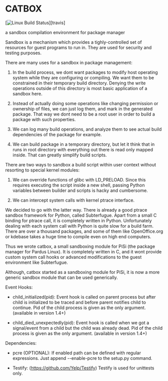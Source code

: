 # CATBOX
[![Linux Build Status](https://api.travis-ci.org/Zaryob/catbox.svg?branch=master)][travis]

a sandbox compilation environment for package manager

Sandbox is a mechanism which provides a tighly-controlled set of resources
for guest programs to run in. They are used for security and testing purposes.

There are many uses for a sandbox in package management:

1. In the build process, we dont want packages to modify host operating
system while they are configuring or compiling. We want them to be
constrained in their temporary build directory. Denying the write
operations outside of this directory is most basic application of
a sandbox here.

2. Instead of actually doing some operations like changing permission or
ownership of files, we can just log them, and mark in the generated package.
That way we dont need to be a root user in order to build a package with
such properties.

3. We can log many build operations, and analyze them to see actual
build dependencies of the package for example.

4. We can build package in a temporary directory, but let it think that
in runs in root directory with everything out there is read only mapped
inside. That can greatly simplify build scripts.

There are two ways to sandbox a build script within user context without
resorting to special kernel modules:

1. We can override functions of glibc with LD_PRELOAD. Since this requires
executing the script inside a new shell, passing Python variables between
builder and scripts is hacky and cumbersome.

2. We can intercept system calls with kernel ptrace interface.

We decided to go with the latter way. There is already a good ptrace
sandbox framework for Python, called Subterfugue. Apart from a small
C binding for ptrace call, it is completely written in Python.
Unfortunately dealing with each system call with Python is quite
slow for a build farm. There are over a thousand packages, and
some of them like OpenOffice.org or kdebase takes a huge time to
compile even on high end computers.

Thus we wrote catbox, a small sandboxing module for PiSi (the package
manager for Pardus Linux). It is completely written in C, and it wont
provide custom system call hooks or advanced modifications to the
guest environment like Subterfugue.

Although, catbox started as a sandboxing module for PiSi, it is now a
more generic sandbox module that can be used generically.

Event Hooks:

* child_initialized(pid): Event hook is called on parent process but
  after child is initialized to be traced and before parent notifies
  child to continue. Pid of the child process is given as the only
  argument. (available in version 1.4+)

* child_died_unexpectedly(pid): Event hook is called when we got a
  signal/event from a child but the child was already dead. Pid of the
  child process is given as the only argument. (available in version
  1.4+)


Dependencies:

* pcre (OPTIONAL): If enabled path can be defined with regular
  expressions. Just append --enable-pcre to the setup.py command.

* Testify: (https://github.com/Yelp/Testify) Testify is used for
  unittests only.
